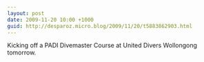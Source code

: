 ```yaml
---
layout: post
date: 2009-11-20 10:00 +1000
guid: http://desparoz.micro.blog/2009/11/20/t5883862903.html
---
```

Kicking off a PADI Divemaster Course at United Divers Wollongong tomorrow.
